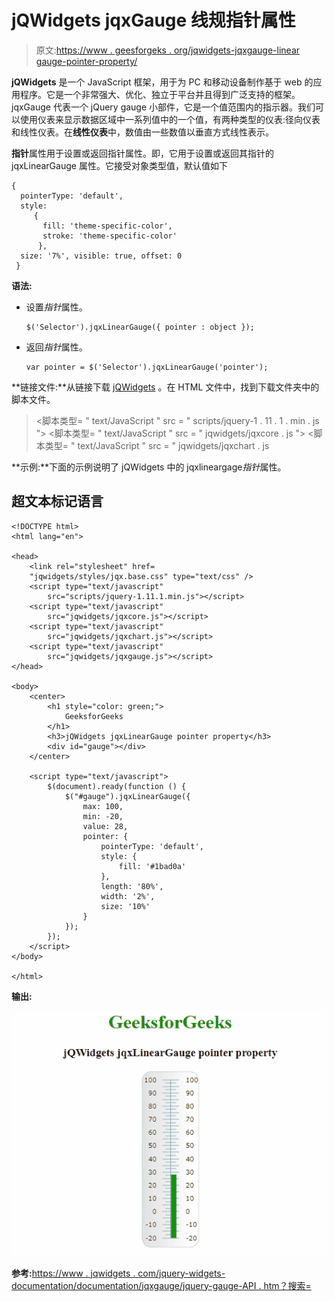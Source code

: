 # jQWidgets jqxGauge 线规指针属性

> 原文:[https://www . geesforgeks . org/jqwidgets-jqxgauge-linear gauge-pointer-property/](https://www.geeksforgeeks.org/jqwidgets-jqxgauge-lineargauge-pointer-property/)

**jQWidgets** 是一个 JavaScript 框架，用于为 PC 和移动设备制作基于 web 的应用程序。它是一个非常强大、优化、独立于平台并且得到广泛支持的框架。jqxGauge 代表一个 jQuery gauge 小部件，它是一个值范围内的指示器。我们可以使用仪表来显示数据区域中一系列值中的一个值，有两种类型的仪表:径向仪表和线性仪表。在**线性仪表**中，数值由一些数值以垂直方式线性表示。

**指针**属性用于设置或返回指针属性。即，它用于设置或返回其指针的 jqxLinearGauge 属性。它接受对象类型值，默认值如下

```
{ 
  pointerType: 'default', 
  style: 
     { 
       fill: 'theme-specific-color', 
       stroke: 'theme-specific-color'
      }, 
  size: '7%', visible: true, offset: 0
 }
```

**语法:**

*   设置*指针*属性。

    ```
    $('Selector').jqxLinearGauge({ pointer : object });
    ```

*   返回*指针*属性。

    ```
    var pointer = $('Selector').jqxLinearGauge('pointer');
    ```

**链接文件:**从链接下载 [jQWidgets](https://www.jqwidgets.com/download/) 。在 HTML 文件中，找到下载文件夹中的脚本文件。

> <link rel="”stylesheet”" href="”jqwidgets/styles/jqx.base.css”" type="”text/css”">
> <脚本类型= " text/JavaScript " src = " scripts/jquery-1 . 11 . 1 . min . js "></脚本类型>
> <脚本类型= " text/JavaScript " src = " jqwidgets/jqxcore . js "></脚本类型>
> <脚本类型= " text/JavaScript " src = " jqwidgets/jqxchart . js

**示例:**下面的示例说明了 jQWidgets 中的 jqxlineargage*指针*属性。

## 超文本标记语言

```
<!DOCTYPE html>
<html lang="en">

<head>
    <link rel="stylesheet" href=
    "jqwidgets/styles/jqx.base.css" type="text/css" />
    <script type="text/javascript" 
        src="scripts/jquery-1.11.1.min.js"></script>
    <script type="text/javascript" 
        src="jqwidgets/jqxcore.js"></script>
    <script type="text/javascript" 
        src="jqwidgets/jqxchart.js"></script>
    <script type="text/javascript" 
        src="jqwidgets/jqxgauge.js"></script>
</head>

<body>
    <center>
        <h1 style="color: green;">
            GeeksforGeeks
        </h1>
        <h3>jQWidgets jqxLinearGauge pointer property</h3>
        <div id="gauge"></div>
    </center>

    <script type="text/javascript">
        $(document).ready(function () {
            $("#gauge").jqxLinearGauge({
                max: 100,
                min: -20,
                value: 28,
                pointer: {
                    pointerType: 'default',
                    style: {
                        fill: '#1bad0a'
                    },
                    length: '80%',
                    width: '2%',
                    size: '10%'
                }
            });
        });
    </script>
</body>

</html>
```

**输出:**

![](img/15715c31485cea2c37deff3d47b0e342.png)

**参考:**[https://www . jqwidgets . com/jquery-widgets-documentation/documentation/jqxgauge/jquery-gauge-API . htm？搜索=](https://www.jqwidgets.com/jquery-widgets-documentation/documentation/jqxgauge/jquery-gauge-api.htm?search=)